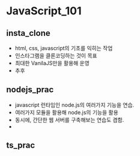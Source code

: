 # JavaScript_101

## insta_clone
* html, css, javascript의 기초를 익히는 작업
* 인스타그램을 클론코딩하는 것이 목표
* 최대한 VanilaJS만을 활용해 운영
* 추후 

## nodejs_prac
* javascript 런타임인 node.js의 여러가지 기능을 연습.
* 여러가지 모듈을 활용해 node.js의 기능을 활용
* 동시에, 간단한 웹 서버를 구축해보는 연습도 겸함.
* 

## ts_prac